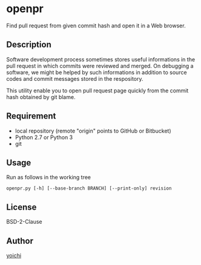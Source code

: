 openpr
======

Find pull request from given commit hash and open it in a Web browser.

## Description

Software development process sometimes stores useful informations in the pull
request in which commits were reviewed and merged. On debugging a software,
we might be helped by such informations in addition to source codes and commit
messages stored in the respository.

This utility enable you to open pull request page quickly from the commit hash
obtained by git blame.

## Requirement

* local repository (remote "origin" points to GitHub or Bitbucket)
* Python 2.7 or Python 3
* git

## Usage

Run as follows in the working tree

`openpr.py [-h] [--base-branch BRANCH] [--print-only] revision`

## License

BSD-2-Clause

## Author

[yoichi](https://github.com/yoichi)